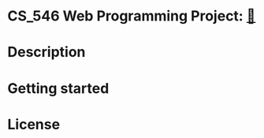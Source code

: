 # CS_546 Web Programming Project: [🗽](https://github.com/Ericliu249/CS-546-Web_Programming "Vacation Buddy github")

# Description

# Getting started

# License
